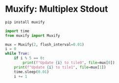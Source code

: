 # Muxify: Multiplex Stdout



```bash
pip install muxify
```


```python
import time
from muxify import Muxify

mux = Muxify(2, flush_interval=0.01)
i = 0
while True:
    if i % 5 == 0:
        print(f"Update {i} to tile0", file=mux[0])
    print(f"Update {i} to tile1", file=mux[1])
    time.sleep(0.01)
    i += 1
```